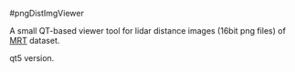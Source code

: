 #pngDistImgViewer

A small QT-based viewer tool for lidar distance images (16bit png files) of [MRT](https://www.mrt.kit.edu/z/publ/download/velodyneslam/dataset.html) dataset.

qt5 version.

